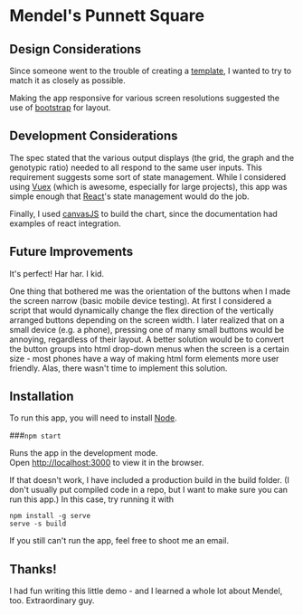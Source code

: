 # Mendel's Punnett Square

## Design Considerations
Since someone went to the trouble of creating a [template](https://xd.adobe.com/spec/72ec9d6e-332d-4c4a-6e51-635e283255ee-04dd/), I wanted to try to match it as closely as possible.  

Making the app responsive for various screen resolutions suggested the use of [bootstrap](https://getbootstrap.com/) for layout.

## Development Considerations

The spec stated that the various output displays (the grid, the graph and the genotypic ratio) needed to all respond to the same user inputs.  This requirement suggests some sort of state management.  While I considered using [Vuex](https://vuex.vuejs.org/) (which is awesome, especially for large projects), this app was simple enough that [React](https://reactjs.org/)'s state management would do the job.  

Finally, I used [canvasJS](https://canvasjs.com/) to build the chart, since the documentation had examples of react integration.

## Future Improvements

It's perfect!  Har har.  I kid.

One thing that bothered me was the orientation of the buttons when I made the screen narrow (basic mobile device testing).  At first I considered a script that would dynamically change the flex direction of the vertically arranged buttons depending on the screen width.  I later realized that on a small device (e.g. a phone), pressing one of many small buttons would be annoying, regardless of their layout.  A better solution would be to convert the button groups into html drop-down menus when the screen is a certain size - most phones have a way of making html form elements more user friendly.  Alas, there wasn't time to implement this solution.

## Installation

To run this app, you will need to install [Node](https://nodejs.org/en/).

###`npm start`

Runs the app in the development mode.<br>
Open [http://localhost:3000](http://localhost:3000) to view it in the browser.

If that doesn't work, I have included a production build in the build folder. (I don't usually put compiled code in a repo, but I want to make sure you can run this app.)  In this case, try running it with
 
```
npm install -g serve
serve -s build
```

If you still can't run the app, feel free to shoot me an email.

## Thanks!

I had fun writing this little demo - and I learned a whole lot about Mendel, too.  Extraordinary guy.
